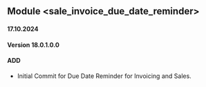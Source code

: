 ## Module <sale_invoice_due_date_reminder>
#### 17.10.2024
#### Version 18.0.1.0.0
#### ADD
- Initial Commit for Due Date Reminder for Invoicing and Sales.
